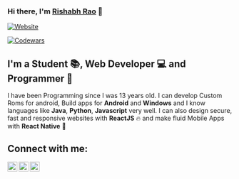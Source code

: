 ### Hi there, I'm [Rishabh Rao][website] 👋
[![Website](https://img.shields.io/website?label=rishabhrao.tk&style=for-the-badge&url=https%3A%2F%2Frishabhrao.tk)](https://rishabhrao.tk)

[![Codewars](https://www.codewars.com/users/rishabhrao/badges/large)](https://www.codewars.com/users/rishabhrao/)

## I'm a Student 📚, Web Developer 💻 and Programmer 📱

I have been Programming since I was 13 years old. I can develop Custom Roms for android, Build apps for **Android** and **Windows** and I know languages like **Java**, **Python**, **Javascript** very well. I can also design secure, fast and responsive websites with **ReactJS** 🔥 and make fluid Mobile Apps with **React Native** 🤩

## Connect with me:

[<img align="left" alt="rishabhrao.tk | Portfolio Website" height="22px" src="https://cdn.worldvectorlogo.com/logos/google-earth-1.svg" />][website]
[<img align="left" alt="rishabhraos1 | LinkedIn Profile" height="22px" src="https://cdn.worldvectorlogo.com/logos/linkedin-icon-2.svg" />][linkedin]
[<img align="left" alt="admin@rishabhrao.tk | Email" height="22px" src="https://cdn.worldvectorlogo.com/logos/gmail-icon.svg" />][email]


[website]: https://rishabhrao.tk
[linkedin]: https://www.linkedin.com/in/rishabhraos1
[email]: mailto:admin@rishabhrao.tk
